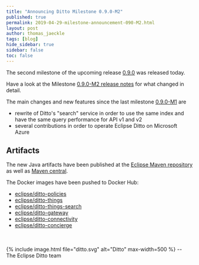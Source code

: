 ```yaml
---
title: "Announcing Ditto Milestone 0.9.0-M2"
published: true
permalink: 2019-04-29-milestone-announcement-090-M2.html
layout: post
author: thomas_jaeckle
tags: [blog]
hide_sidebar: true
sidebar: false
toc: false
---
```


The second milestone of the upcoming release 
[0.9.0](https://projects.eclipse.org/projects/iot.ditto/releases/0.9.0) was released today.

Have a look at the Milestone [0.9.0-M2 release notes](release_notes_090-M2.html) for what changed in detail.

The main changes and new features since the last milestone [0.9.0-M1](release_notes_090-M1.html) are

* rewrite of Ditto's "search" service in order to use the same index and have the same query performance for API v1 and v2
* several contributions in order to operate Eclipse Ditto on Microsoft Azure

## Artifacts

The new Java artifacts have been published at the [Eclipse Maven repository](https://repo.eclipse.org/content/repositories/ditto/)
as well as [Maven central](https://repo1.maven.org/maven2/org/eclipse/ditto/).

The Docker images have been pushed to Docker Hub:
* [eclipse/ditto-policies](https://hub.docker.com/r/eclipse/ditto-policies/)
* [eclipse/ditto-things](https://hub.docker.com/r/eclipse/ditto-things/)
* [eclipse/ditto-things-search](https://hub.docker.com/r/eclipse/ditto-things-search/)
* [eclipse/ditto-gateway](https://hub.docker.com/r/eclipse/ditto-gateway/)
* [eclipse/ditto-connectivity](https://hub.docker.com/r/eclipse/ditto-connectivity/)
* [eclipse/ditto-concierge](https://hub.docker.com/r/eclipse/ditto-concierge/)

<br/>
<br/>
{% include image.html file="ditto.svg" alt="Ditto" max-width=500 %}
--<br/>
The Eclipse Ditto team
